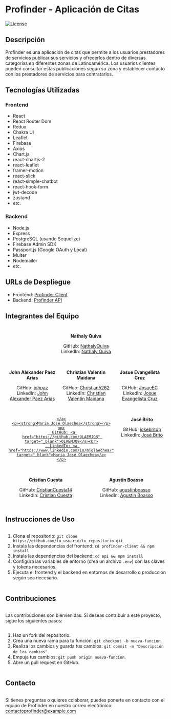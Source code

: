 # Profinder - Aplicación de Citas

[![License](https://img.shields.io/badge/License-ISC-blue.svg)](https://opensource.org/licenses/ISC)

## Descripción

Profinder es una aplicación de citas que permite a los usuarios prestadores de servicios publicar sus servicios y ofrecerlos dentro de diversas categorías en diferentes zonas de Latinoamérica. Los usuarios clientes pueden consultar estas publicaciones según su zona y establecer contacto con los prestadores de servicios para contratarlos.


## Tecnologías Utilizadas

### Frontend

- React
- React Router Dom
- Redux
- Chakra UI
- Leaflet
- Firebase
- Axios
- Chart.js
- react-chartjs-2
- react-leaflet
- framer-motion
- react-slick
- react-simple-chatbot
- react-hook-form
- jwt-decode
- zustand
- etc.

### Backend

- Node.js
- Express
- PostgreSQL (usando Sequelize)
- Firebase Admin SDK
- Passport.js (Google OAuth y Local)
- Multer
- Nodemailer
- etc.

## URLs de Despliegue

- Frontend: [Profinder Client](https://profinder-client.vercel.app/)
- Backend: [Profinder API](https://backprofinder-production.up.railway.app/)

## Integrantes del Equipo

<!-- Nathaly Quiva -->
  <div style="flex: 25%; padding: 10px; text-align: center;">
    <a href="https://www.linkedin.com/in/nathalyquiva/" target="_blank"></a>
    <p><strong>Nathaly Quiva</strong></p>
    <p>
      GitHub: <a href="https://github.com/NathalyQuiva" target="_blank">NathalyQuiva</a><br>
      LinkedIn: <a href="https://www.linkedin.com/in/nathalyquiva/" target="_blank">Nathaly Quiva</a>
    </p>
  </div>
</div>

<div style="display: flex; flex-wrap: wrap;">
  <!-- John Alexander Paez Arias -->
  <div style="flex: 25%; padding: 10px; text-align: center;">
    <a href="https://www.linkedin.com/in/john-alexander-paez-arias-543b0254/" target="_blank"></a>
    <p><strong>John Alexander Paez Arias</strong></p>
    <p>
      GitHub: <a href="https://github.com/johpaz/" target="_blank">johpaz</a><br>
      LinkedIn: <a href="https://www.linkedin.com/in/john-alexander-paez-arias-543b0254/" target="_blank">John Alexander Paez Arias</a>
    </p>
  </div>

  <!-- Christian Valentin Maidana -->
  <div style="flex: 25%; padding: 10px; text-align: center;">
    <a href="https://www.linkedin.com/in/christian-maidana-260611217/" target="_blank"></a>
    <p><strong>Christian Valentin Maidana</strong></p>
    <p>
      GitHub: <a href="https://github.com/Christian5262" target="_blank">Christian5262</a><br>
      LinkedIn: <a href="https://www.linkedin.com/in/christian-maidana-260611217/" target="_blank">Christian Valentin Maidana</a>
    </p>
  </div>

  <!-- Josue Evangelista Cruz -->
  <div style="flex: 25%; padding: 10px; text-align: center;">
    <a href="https://www.linkedin.com/in/josue-evangelista-cruz-213461264/" target="_blank"></a>
    <p><strong>Josue Evangelista Cruz</strong></p>
    <p>
      GitHub: <a href="https://github.com/JosueEC" target="_blank">JosueEC</a><br>
      LinkedIn: <a href="https://www.linkedin.com/in/josue-evangelista-cruz-213461264/" target="_blank">Josue Evangelista Cruz</a>
    </p>
  </div>

  <!-- Maria José Olaechea -->
  <div style="flex: 25%; padding: 10px; text-align: center;">
    <a href="https://www.linkedin.com/in/mjolaechea/" target="_blank">
      
    </a>
    <p><strong>Maria José Olaechea</strong></p>
    <p>
      GitHub: <a href="https://github.com/OLAEMJO8" target="_blank">OLAEMJO8</a><br>
      LinkedIn: <a href="https://www.linkedin.com/in/mjolaechea/" target="_blank">Maria José Olaechea</a>
    </p>
  </div>

  <!-- José Brito -->
  <div style="flex: 25%; padding: 10px; text-align: center;">
    <a href="https://www.linkedin.com/in/jos%C3%A9-brito-72224025b/" target="_blank"></a>
    <p><strong>José Brito</strong></p>
    <p>
      GitHub: <a href="https://github.com/josebritop" target="_blank">josebritop</a><br>
      LinkedIn: <a href="https://www.linkedin.com/in/jos%C3%A9-brito-72224025b/" target="_blank">José Brito</a>
    </p>
  </div>

  <!-- Cristian Cuesta -->
  <div style="flex: 25%; padding: 10px; text-align: center;">
    <a href="https://www.linkedin.com/in/cristiancuestabenitez/" target="_blank"></a>
    <p><strong>Cristian Cuesta</strong></p>
    <p>
      GitHub: <a href="https://github.com/CristianCuesta14" target="_blank">CristianCuesta14</a><br>
      LinkedIn: <a href="https://www.linkedin.com/in/cristiancuestabenitez/" target="_blank">Cristian Cuesta</a>
    </p>
  </div>

  <!-- Agustin Boasso -->
  <div style="flex: 25%; padding: 10px; text-align: center;">
    <a href="https://www.linkedin.com/in/agustin-boasso-/" target="_blank"></a>
    <p><strong>Agustin Boasso</strong></p>
    <p>
      GitHub: <a href="https://github.com/agustinboasso" target="_blank">agustinboasso</a><br>
      LinkedIn: <a href="https://www.linkedin.com/in/agustin-boasso-/" target="_blank">Agustin Boasso</a>
    </p>
  </div>


## Instrucciones de Uso

1. Clona el repositorio: `git clone https://github.com/tu_usuario/tu_repositorio.git`
2. Instala las dependencias del frontend: `cd profinder-client && npm install`
3. Instala las dependencias del backend: `cd api && npm install`
4. Configura las variables de entorno (crea un archivo `.env`) con las claves y tokens necesarios.
5. Ejecuta el frontend y el backend en entornos de desarrollo o producción según sea necesario.

## Contribuciones

Las contribuciones son bienvenidas. Si deseas contribuir a este proyecto, sigue los siguientes pasos:

1. Haz un fork del repositorio.
2. Crea una nueva rama para tu función: `git checkout -b nueva-funcion`.
3. Realiza los cambios y guarda tus cambios: `git commit -m "Descripción de los cambios"`.
4. Empuja tus cambios: `git push origin nueva-funcion`.
5. Abre un pull request en GitHub.


## Contacto

Si tienes preguntas o quieres colaborar, puedes ponerte en contacto con el equipo de Profinder en nuestro correo electrónico: contactoprofinder@example.com
